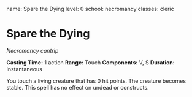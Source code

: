 name: Spare the Dying
level: 0
school: necromancy
classes: cleric

# Spare the Dying
_Necromancy cantrip_

**Casting Time:** 1 action
**Range:** Touch
**Components:** V, S
**Duration:** Instantaneous

You touch a living creature that has 0 hit points. The creature becomes stable. This spell has no effect on undead or constructs.
